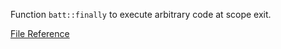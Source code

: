 Function `batt::finally` to execute arbitrary code at scope exit.

[File Reference](/reference/files/finally_8hpp)
<!--more-->
